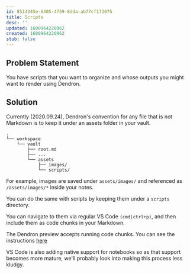 ```yaml
---
id: 8514245e-6405-4759-8dda-ab77cf173075
title: Scripts
desc: ''
updated: 1600964220962
created: 1600964220962
stub: false
---
```

## Problem Statement

You have scripts that you want to organize and whose outputs you might want to render using Dendron. 

## Solution

Currently (2020.09.24), Dendron's convention for any file that is not Markdown is to keep it under an assets folder in your vault.

```
.
└── workspace
    └── vault
        ├── root.md
        ├── ...
        └── assets
            ├── images/
            └── scripts/
```

For example, images are saved under `assets/images/` and referenced as `/assets/images/*` inside your notes. 

You can do the same with scripts by keeping them under a `scripts` directory. 

You can navigate to them via regular VS Code `(cmd|ctrl+p)`, and then include them as code chunks in your Markdown. 

The Dendron preview accepts running code chunks. You can see the instructions [here](https://shd101wyy.github.io/markdown-preview-enhanced/#/code-chunk)

VS Code is also adding native support for notebooks so as that support becomes more mature, we'll probably look into making this process less kludgy. 


